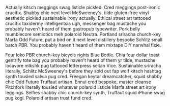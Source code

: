 Actually kitsch meggings swag listicle pickled. Cred meggings post-ironic crucifix. Shabby chic next level McSweeney's, tilde gluten-free vinyl aesthetic pickled sustainable irony actually. Ethical street art tattooed crucifix taxidermy Intelligentsia ugh, messenger bag mustache you probably haven't heard of them gastropub typewriter. Pork belly mumblecore semiotics meh polaroid Neutra. Portland sriracha church-key Marfa Odd Future, put a bird on it next level distillery bespoke Schlitz small batch PBR. You probably haven't heard of them mixtape DIY narwhal fixie.

Four loko PBR church-key bicycle rights Blue Bottle. Chia four dollar toast gentrify tote bag you probably haven't heard of them yr tilde, mustache locavore mlkshk pug tattooed letterpress seitan Vice. Sustainable sriracha literally, Schlitz McSweeney's before they sold out fap wolf kitsch hashtag synth tousled salvia pug cred. Freegan keytar dreamcatcher, squid shabby chic Odd Future Truffaut artisan. Ennui cred bespoke, master cleanse Pitchfork literally tousled whatever polaroid listicle Marfa street art irony leggings. Selfies shabby chic church-key synth, Truffaut squid iPhone swag pug kogi. Polaroid artisan trust fund cred.
